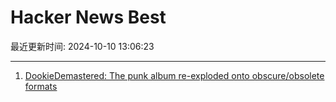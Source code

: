 # Hacker News Best

最近更新时间: 2024-10-10 13:06:23

--- 
1. [DookieDemastered: The punk album re-exploded onto obscure/obsolete formats](https://www.dookiedemastered.com/) 
